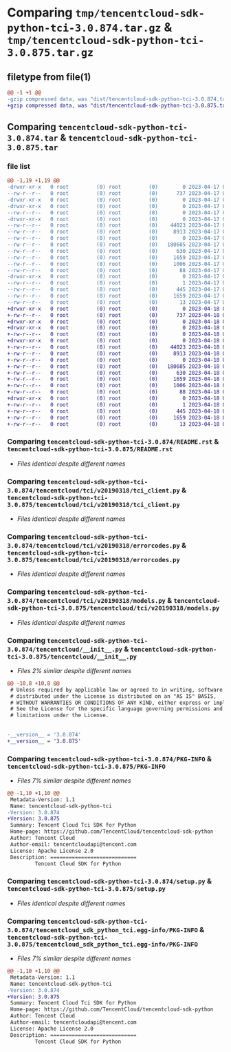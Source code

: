 # Comparing `tmp/tencentcloud-sdk-python-tci-3.0.874.tar.gz` & `tmp/tencentcloud-sdk-python-tci-3.0.875.tar.gz`

## filetype from file(1)

```diff
@@ -1 +1 @@
-gzip compressed data, was "dist/tencentcloud-sdk-python-tci-3.0.874.tar", last modified: Mon Apr 17 00:50:08 2023, max compression
+gzip compressed data, was "dist/tencentcloud-sdk-python-tci-3.0.875.tar", last modified: Tue Apr 18 00:57:28 2023, max compression
```

## Comparing `tencentcloud-sdk-python-tci-3.0.874.tar` & `tencentcloud-sdk-python-tci-3.0.875.tar`

### file list

```diff
@@ -1,19 +1,19 @@
-drwxr-xr-x   0 root         (0) root         (0)        0 2023-04-17 00:50:08.000000 tencentcloud-sdk-python-tci-3.0.874/
--rw-r--r--   0 root         (0) root         (0)      737 2023-04-17 00:50:08.000000 tencentcloud-sdk-python-tci-3.0.874/README.rst
-drwxr-xr-x   0 root         (0) root         (0)        0 2023-04-17 00:50:08.000000 tencentcloud-sdk-python-tci-3.0.874/tencentcloud/
-drwxr-xr-x   0 root         (0) root         (0)        0 2023-04-17 00:50:08.000000 tencentcloud-sdk-python-tci-3.0.874/tencentcloud/tci/
--rw-r--r--   0 root         (0) root         (0)        0 2023-04-17 00:50:08.000000 tencentcloud-sdk-python-tci-3.0.874/tencentcloud/tci/__init__.py
-drwxr-xr-x   0 root         (0) root         (0)        0 2023-04-17 00:50:08.000000 tencentcloud-sdk-python-tci-3.0.874/tencentcloud/tci/v20190318/
--rw-r--r--   0 root         (0) root         (0)    44023 2023-04-17 00:50:08.000000 tencentcloud-sdk-python-tci-3.0.874/tencentcloud/tci/v20190318/tci_client.py
--rw-r--r--   0 root         (0) root         (0)     8913 2023-04-17 00:50:08.000000 tencentcloud-sdk-python-tci-3.0.874/tencentcloud/tci/v20190318/errorcodes.py
--rw-r--r--   0 root         (0) root         (0)        0 2023-04-17 00:50:08.000000 tencentcloud-sdk-python-tci-3.0.874/tencentcloud/tci/v20190318/__init__.py
--rw-r--r--   0 root         (0) root         (0)   180605 2023-04-17 00:50:08.000000 tencentcloud-sdk-python-tci-3.0.874/tencentcloud/tci/v20190318/models.py
--rw-r--r--   0 root         (0) root         (0)      630 2023-04-17 00:50:08.000000 tencentcloud-sdk-python-tci-3.0.874/tencentcloud/__init__.py
--rw-r--r--   0 root         (0) root         (0)     1659 2023-04-17 00:50:08.000000 tencentcloud-sdk-python-tci-3.0.874/PKG-INFO
--rw-r--r--   0 root         (0) root         (0)     1006 2023-04-17 00:50:08.000000 tencentcloud-sdk-python-tci-3.0.874/setup.py
--rw-r--r--   0 root         (0) root         (0)       88 2023-04-17 00:50:08.000000 tencentcloud-sdk-python-tci-3.0.874/setup.cfg
-drwxr-xr-x   0 root         (0) root         (0)        0 2023-04-17 00:50:08.000000 tencentcloud-sdk-python-tci-3.0.874/tencentcloud_sdk_python_tci.egg-info/
--rw-r--r--   0 root         (0) root         (0)        1 2023-04-17 00:50:08.000000 tencentcloud-sdk-python-tci-3.0.874/tencentcloud_sdk_python_tci.egg-info/dependency_links.txt
--rw-r--r--   0 root         (0) root         (0)      445 2023-04-17 00:50:08.000000 tencentcloud-sdk-python-tci-3.0.874/tencentcloud_sdk_python_tci.egg-info/SOURCES.txt
--rw-r--r--   0 root         (0) root         (0)     1659 2023-04-17 00:50:08.000000 tencentcloud-sdk-python-tci-3.0.874/tencentcloud_sdk_python_tci.egg-info/PKG-INFO
--rw-r--r--   0 root         (0) root         (0)       13 2023-04-17 00:50:08.000000 tencentcloud-sdk-python-tci-3.0.874/tencentcloud_sdk_python_tci.egg-info/top_level.txt
+drwxr-xr-x   0 root         (0) root         (0)        0 2023-04-18 00:57:28.000000 tencentcloud-sdk-python-tci-3.0.875/
+-rw-r--r--   0 root         (0) root         (0)      737 2023-04-18 00:57:28.000000 tencentcloud-sdk-python-tci-3.0.875/README.rst
+drwxr-xr-x   0 root         (0) root         (0)        0 2023-04-18 00:57:28.000000 tencentcloud-sdk-python-tci-3.0.875/tencentcloud/
+drwxr-xr-x   0 root         (0) root         (0)        0 2023-04-18 00:57:28.000000 tencentcloud-sdk-python-tci-3.0.875/tencentcloud/tci/
+-rw-r--r--   0 root         (0) root         (0)        0 2023-04-18 00:57:28.000000 tencentcloud-sdk-python-tci-3.0.875/tencentcloud/tci/__init__.py
+drwxr-xr-x   0 root         (0) root         (0)        0 2023-04-18 00:57:28.000000 tencentcloud-sdk-python-tci-3.0.875/tencentcloud/tci/v20190318/
+-rw-r--r--   0 root         (0) root         (0)    44023 2023-04-18 00:57:28.000000 tencentcloud-sdk-python-tci-3.0.875/tencentcloud/tci/v20190318/tci_client.py
+-rw-r--r--   0 root         (0) root         (0)     8913 2023-04-18 00:57:28.000000 tencentcloud-sdk-python-tci-3.0.875/tencentcloud/tci/v20190318/errorcodes.py
+-rw-r--r--   0 root         (0) root         (0)        0 2023-04-18 00:57:28.000000 tencentcloud-sdk-python-tci-3.0.875/tencentcloud/tci/v20190318/__init__.py
+-rw-r--r--   0 root         (0) root         (0)   180605 2023-04-18 00:57:28.000000 tencentcloud-sdk-python-tci-3.0.875/tencentcloud/tci/v20190318/models.py
+-rw-r--r--   0 root         (0) root         (0)      630 2023-04-18 00:57:28.000000 tencentcloud-sdk-python-tci-3.0.875/tencentcloud/__init__.py
+-rw-r--r--   0 root         (0) root         (0)     1659 2023-04-18 00:57:28.000000 tencentcloud-sdk-python-tci-3.0.875/PKG-INFO
+-rw-r--r--   0 root         (0) root         (0)     1006 2023-04-18 00:57:28.000000 tencentcloud-sdk-python-tci-3.0.875/setup.py
+-rw-r--r--   0 root         (0) root         (0)       88 2023-04-18 00:57:28.000000 tencentcloud-sdk-python-tci-3.0.875/setup.cfg
+drwxr-xr-x   0 root         (0) root         (0)        0 2023-04-18 00:57:28.000000 tencentcloud-sdk-python-tci-3.0.875/tencentcloud_sdk_python_tci.egg-info/
+-rw-r--r--   0 root         (0) root         (0)        1 2023-04-18 00:57:28.000000 tencentcloud-sdk-python-tci-3.0.875/tencentcloud_sdk_python_tci.egg-info/dependency_links.txt
+-rw-r--r--   0 root         (0) root         (0)      445 2023-04-18 00:57:28.000000 tencentcloud-sdk-python-tci-3.0.875/tencentcloud_sdk_python_tci.egg-info/SOURCES.txt
+-rw-r--r--   0 root         (0) root         (0)     1659 2023-04-18 00:57:28.000000 tencentcloud-sdk-python-tci-3.0.875/tencentcloud_sdk_python_tci.egg-info/PKG-INFO
+-rw-r--r--   0 root         (0) root         (0)       13 2023-04-18 00:57:28.000000 tencentcloud-sdk-python-tci-3.0.875/tencentcloud_sdk_python_tci.egg-info/top_level.txt
```

### Comparing `tencentcloud-sdk-python-tci-3.0.874/README.rst` & `tencentcloud-sdk-python-tci-3.0.875/README.rst`

 * *Files identical despite different names*

### Comparing `tencentcloud-sdk-python-tci-3.0.874/tencentcloud/tci/v20190318/tci_client.py` & `tencentcloud-sdk-python-tci-3.0.875/tencentcloud/tci/v20190318/tci_client.py`

 * *Files identical despite different names*

### Comparing `tencentcloud-sdk-python-tci-3.0.874/tencentcloud/tci/v20190318/errorcodes.py` & `tencentcloud-sdk-python-tci-3.0.875/tencentcloud/tci/v20190318/errorcodes.py`

 * *Files identical despite different names*

### Comparing `tencentcloud-sdk-python-tci-3.0.874/tencentcloud/tci/v20190318/models.py` & `tencentcloud-sdk-python-tci-3.0.875/tencentcloud/tci/v20190318/models.py`

 * *Files identical despite different names*

### Comparing `tencentcloud-sdk-python-tci-3.0.874/tencentcloud/__init__.py` & `tencentcloud-sdk-python-tci-3.0.875/tencentcloud/__init__.py`

 * *Files 2% similar despite different names*

```diff
@@ -10,8 +10,8 @@
 # Unless required by applicable law or agreed to in writing, software
 # distributed under the License is distributed on an "AS IS" BASIS,
 # WITHOUT WARRANTIES OR CONDITIONS OF ANY KIND, either express or implied.
 # See the License for the specific language governing permissions and
 # limitations under the License.
 
 
-__version__ = '3.0.874'
+__version__ = '3.0.875'
```

### Comparing `tencentcloud-sdk-python-tci-3.0.874/PKG-INFO` & `tencentcloud-sdk-python-tci-3.0.875/PKG-INFO`

 * *Files 7% similar despite different names*

```diff
@@ -1,10 +1,10 @@
 Metadata-Version: 1.1
 Name: tencentcloud-sdk-python-tci
-Version: 3.0.874
+Version: 3.0.875
 Summary: Tencent Cloud Tci SDK for Python
 Home-page: https://github.com/TencentCloud/tencentcloud-sdk-python
 Author: Tencent Cloud
 Author-email: tencentcloudapi@tencent.com
 License: Apache License 2.0
 Description: ============================
         Tencent Cloud SDK for Python
```

### Comparing `tencentcloud-sdk-python-tci-3.0.874/setup.py` & `tencentcloud-sdk-python-tci-3.0.875/setup.py`

 * *Files identical despite different names*

### Comparing `tencentcloud-sdk-python-tci-3.0.874/tencentcloud_sdk_python_tci.egg-info/PKG-INFO` & `tencentcloud-sdk-python-tci-3.0.875/tencentcloud_sdk_python_tci.egg-info/PKG-INFO`

 * *Files 7% similar despite different names*

```diff
@@ -1,10 +1,10 @@
 Metadata-Version: 1.1
 Name: tencentcloud-sdk-python-tci
-Version: 3.0.874
+Version: 3.0.875
 Summary: Tencent Cloud Tci SDK for Python
 Home-page: https://github.com/TencentCloud/tencentcloud-sdk-python
 Author: Tencent Cloud
 Author-email: tencentcloudapi@tencent.com
 License: Apache License 2.0
 Description: ============================
         Tencent Cloud SDK for Python
```

